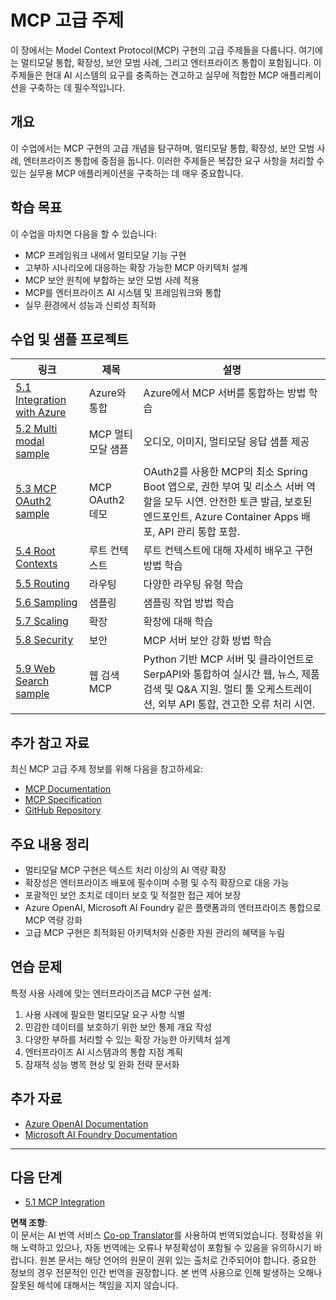 <!--
CO_OP_TRANSLATOR_METADATA:
{
  "original_hash": "494d87e1c4b9239c70f6a341fcc59a48",
  "translation_date": "2025-06-02T18:36:27+00:00",
  "source_file": "05-AdvancedTopics/README.md",
  "language_code": "ko"
}
-->
# MCP 고급 주제

이 장에서는 Model Context Protocol(MCP) 구현의 고급 주제들을 다룹니다. 여기에는 멀티모달 통합, 확장성, 보안 모범 사례, 그리고 엔터프라이즈 통합이 포함됩니다. 이 주제들은 현대 AI 시스템의 요구를 충족하는 견고하고 실무에 적합한 MCP 애플리케이션을 구축하는 데 필수적입니다.

## 개요

이 수업에서는 MCP 구현의 고급 개념을 탐구하며, 멀티모달 통합, 확장성, 보안 모범 사례, 엔터프라이즈 통합에 중점을 둡니다. 이러한 주제들은 복잡한 요구 사항을 처리할 수 있는 실무용 MCP 애플리케이션을 구축하는 데 매우 중요합니다.

## 학습 목표

이 수업을 마치면 다음을 할 수 있습니다:

- MCP 프레임워크 내에서 멀티모달 기능 구현
- 고부하 시나리오에 대응하는 확장 가능한 MCP 아키텍처 설계
- MCP 보안 원칙에 부합하는 보안 모범 사례 적용
- MCP를 엔터프라이즈 AI 시스템 및 프레임워크와 통합
- 실무 환경에서 성능과 신뢰성 최적화

## 수업 및 샘플 프로젝트

| 링크 | 제목 | 설명 |
|------|-------|-------------|
| [5.1 Integration with Azure](./mcp-integration/README.md) | Azure와 통합 | Azure에서 MCP 서버를 통합하는 방법 학습 |
| [5.2 Multi modal sample](./mcp-multi-modality/README.md) | MCP 멀티모달 샘플 | 오디오, 이미지, 멀티모달 응답 샘플 제공 |
| [5.3 MCP OAuth2 sample](../../../05-AdvancedTopics/mcp-oauth2-demo) | MCP OAuth2 데모 | OAuth2를 사용한 MCP의 최소 Spring Boot 앱으로, 권한 부여 및 리소스 서버 역할을 모두 시연. 안전한 토큰 발급, 보호된 엔드포인트, Azure Container Apps 배포, API 관리 통합 포함. |
| [5.4 Root Contexts](./mcp-root-contexts/README.md) | 루트 컨텍스트 | 루트 컨텍스트에 대해 자세히 배우고 구현 방법 학습 |
| [5.5 Routing](./mcp-routing/README.md) | 라우팅 | 다양한 라우팅 유형 학습 |
| [5.6 Sampling](./mcp-sampling/README.md) | 샘플링 | 샘플링 작업 방법 학습 |
| [5.7 Scaling](./mcp-scaling/README.md) | 확장 | 확장에 대해 학습 |
| [5.8 Security](./mcp-security/README.md) | 보안 | MCP 서버 보안 강화 방법 학습 |
| [5.9 Web Search sample](./web-search-mcp/README.md) | 웹 검색 MCP | Python 기반 MCP 서버 및 클라이언트로 SerpAPI와 통합하여 실시간 웹, 뉴스, 제품 검색 및 Q&A 지원. 멀티 툴 오케스트레이션, 외부 API 통합, 견고한 오류 처리 시연. |

## 추가 참고 자료

최신 MCP 고급 주제 정보를 위해 다음을 참고하세요:
- [MCP Documentation](https://modelcontextprotocol.io/)
- [MCP Specification](https://spec.modelcontextprotocol.io/)
- [GitHub Repository](https://github.com/modelcontextprotocol)

## 주요 내용 정리

- 멀티모달 MCP 구현은 텍스트 처리 이상의 AI 역량 확장
- 확장성은 엔터프라이즈 배포에 필수이며 수평 및 수직 확장으로 대응 가능
- 포괄적인 보안 조치로 데이터 보호 및 적절한 접근 제어 보장
- Azure OpenAI, Microsoft AI Foundry 같은 플랫폼과의 엔터프라이즈 통합으로 MCP 역량 강화
- 고급 MCP 구현은 최적화된 아키텍처와 신중한 자원 관리의 혜택을 누림

## 연습 문제

특정 사용 사례에 맞는 엔터프라이즈급 MCP 구현 설계:

1. 사용 사례에 필요한 멀티모달 요구 사항 식별
2. 민감한 데이터를 보호하기 위한 보안 통제 개요 작성
3. 다양한 부하를 처리할 수 있는 확장 가능한 아키텍처 설계
4. 엔터프라이즈 AI 시스템과의 통합 지점 계획
5. 잠재적 성능 병목 현상 및 완화 전략 문서화

## 추가 자료

- [Azure OpenAI Documentation](https://learn.microsoft.com/en-us/azure/ai-services/openai/)
- [Microsoft AI Foundry Documentation](https://learn.microsoft.com/en-us/ai-services/)

---

## 다음 단계

- [5.1 MCP Integration](./mcp-integration/README.md)

**면책 조항**:  
이 문서는 AI 번역 서비스 [Co-op Translator](https://github.com/Azure/co-op-translator)를 사용하여 번역되었습니다. 정확성을 위해 노력하고 있으나, 자동 번역에는 오류나 부정확성이 포함될 수 있음을 유의하시기 바랍니다. 원본 문서는 해당 언어의 원문이 권위 있는 출처로 간주되어야 합니다. 중요한 정보의 경우 전문적인 인간 번역을 권장합니다. 본 번역 사용으로 인해 발생하는 오해나 잘못된 해석에 대해서는 책임을 지지 않습니다.